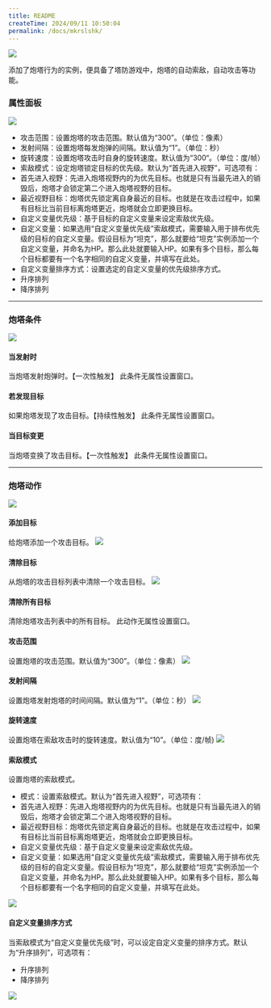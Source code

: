 ```yaml
---
title: README
createTime: 2024/09/11 10:50:04
permalink: /docs/mkrslshk/
---
```

![](564c352422c7f.png)

添加了炮塔行为的实例，便具备了塔防游戏中，炮塔的自动索敌，自动攻击等功能。

### 属性面板
![](564c3523f1eb3.png)
- 攻击范围：设置炮塔的攻击范围。默认值为“300”。（单位：像素）
- 发射间隔：设置炮塔每发炮弹的间隔。默认值为“1”。（单位：秒）
- 旋转速度：设置炮塔攻击时自身的旋转速度。默认值为“300“。（单位：度/帧）
- 索敌模式：设定炮塔锁定目标的优先级。默认为“首先进入视野”，可选项有：
 - 首先进入视野：先进入炮塔视野内的为优先目标。也就是只有当最先进入的销毁后，炮塔才会锁定第二个进入炮塔视野的目标。
 - 最近视野目标：炮塔优先锁定离自身最近的目标。也就是在攻击过程中，如果有目标比当前目标离炮塔更近，炮塔就会立即更换目标。
 - 自定义变量优先级：基于目标的自定义变量来设定索敌优先级。
- 自定义变量：如果选用“自定义变量优先级”索敌模式，需要输入用于排布优先级的目标的自定义变量。假设目标为“坦克”，那么就要给“坦克”实例添加一个自定义变量，并命名为HP。那么此处就要输入HP。如果有多个目标，那么每个目标都要有一个名字相同的自定义变量，并填写在此处。
- 自定义变量排序方式：设置选定的自定义变量的优先级排序方式。
 - 升序排列
 - 降序排列

------------

### 炮塔条件
![](564c352413fe0.png)
#### 当发射时
当炮塔发射炮弹时。【一次性触发】
此条件无属性设置窗口。

#### 若发现目标
如果炮塔发现了攻击目标。【持续性触发】
此条件无属性设置窗口。
#### 当目标变更
当炮塔变换了攻击目标。【一次性触发】
此条件无属性设置窗口。

------------

### 炮塔动作
![](564c3523788cc.png)
#### 添加目标
给炮塔添加一个攻击目标。
![](564c3523c16de.png)
#### 清除目标
从炮塔的攻击目标列表中清除一个攻击目标。
![](564c3523a5a3f.png)
#### 清除所有目标
清除炮塔攻击列表中的所有目标。
此动作无属性设置窗口。
#### 攻击范围
设置炮塔的攻击范围。默认值为“300”。（单位：像素）
![](564c352390f72.png)
#### 发射间隔
设置炮塔发射炮塔的时间间隔。默认值为“1”。（单位：秒）
![](564c358f71590.png)
#### 旋转速度
设置炮塔在索敌攻击时的旋转速度。默认值为“10”。（单位：度/帧)
![](564c3523d7c53.png)
#### 索敌模式
设置炮塔的索敌模式。
- 模式：设置索敌模式。默认为“首先进入视野”，可选项有：
 - 首先进入视野：先进入炮塔视野内的为优先目标。也就是只有当最先进入的销毁后，炮塔才会锁定第二个进入炮塔视野的目标。
 - 最近视野目标：炮塔优先锁定离自身最近的目标。也就是在攻击过程中，如果有目标比当前目标离炮塔更近，炮塔就会立即更换目标。
 - 自定义变量优先级：基于自定义变量来设定索敌优先级。
- 自定义变量：如果选用“自定义变量优先级”索敌模式，需要输入用于排布优先级的目标的自定义变量。假设目标为“坦克”，那么就要给“坦克”实例添加一个自定义变量，并命名为HP。那么此处就要输入HP。如果有多个目标，那么每个目标都要有一个名字相同的自定义变量，并填写在此处。

![](564c3523b4222.png)
#### 自定义变量排序方式
当索敌模式为“自定义变量优先级”时，可以设定自定义变量的排序方式。默认为“升序排列”，可选项有：
- 升序排列
- 降序排列

![](564c3523e4631.png)
